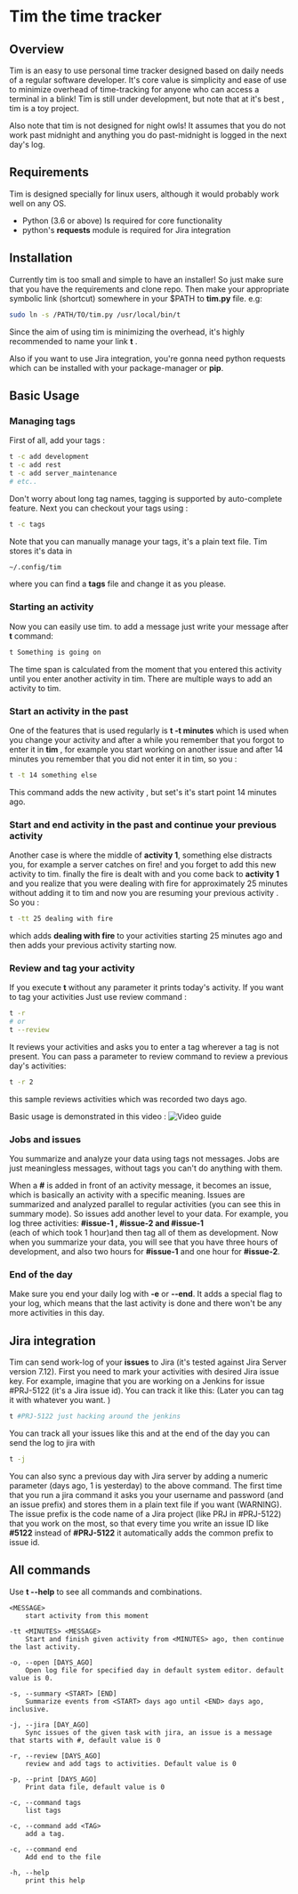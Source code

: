 # Tim the time tracker
## Overview
Tim is an easy to use personal time tracker designed based on daily needs of a regular software developer.
It's core value is simplicity and ease of use to minimize overhead of time-tracking for anyone who can access a terminal in a blink!
Tim is still under development, but note that at it's best , tim is a toy project.

Also note that tim is not designed for night owls! It assumes that you do not work past midnight and anything you do 
past-midnight is logged in the next day's log.

## Requirements
Tim is designed specially for linux users, although it would probably work well on any OS.
* Python (3.6 or above) Is required for core functionality
* python's __requests__ module is required for Jira integration 

## Installation
Currently tim is too small and simple to have an installer! So just make sure that you have the requirements and clone 
repo.  Then make your appropriate symbolic link (shortcut) somewhere in your $PATH to __tim.py__ file. e.g:
```bash
sudo ln -s /PATH/TO/tim.py /usr/local/bin/t
``` 
Since the aim of using tim is minimizing the overhead, it's highly recommended to name your link __t__ .

Also if you want to use Jira integration, you're gonna need python requests which can be installed with your package-manager or __pip__.

## Basic Usage

### Managing tags
First of all, add your tags :
```bash
t -c add development
t -c add rest
t -c add server_maintenance
# etc.. 
```
Don't worry about long tag names, tagging is supported by auto-complete feature. Next you can checkout your tags using :

```bash
t -c tags
```
Note that you can manually manage your tags, it's a plain text file. Tim stores it's data in
```bash
~/.config/tim
```
where you can find a __tags__ file and change it as you please.

### Starting an activity
Now you can easily use tim. to add a message just write your message after __t__ command:
```bash
t Something is going on
```
The time span is calculated from the moment that you entered this activity until you enter another activity in tim.
There are multiple ways to add an activity to tim.

### Start an activity in the past 
One of the features that is used regularly is __t -t minutes__ which is used when you change your activity and after a 
while you remember that you forgot to enter it in __tim__ , for example you start working on another issue and after 14 minutes
you remember that you did not enter it in tim, so you :
```bash
t -t 14 something else
```  
This command adds the new activity , but set's it's start point 14 minutes ago.

### Start and end activity in the past and continue your previous activity 

Another case is where the middle of __activity 1__, something else distracts you, for example a server catches on fire! and you 
forget to add this new activity to tim. finally the fire is dealt with and you come back to __activity 1__ and you realize that you 
were dealing with fire for approximately 25 minutes without adding it to tim and now you are resuming your previous activity .
So you :
```bash
t -tt 25 dealing with fire
``` 
which adds __dealing with fire__ to your activities starting 25 minutes ago and then adds your previous activity starting now.

### Review and tag your activity
If you execute __t__ without any parameter it prints today's activity. If you want to tag your activities Just use review command : 
```bash
t -r
# or
t --review
```
It reviews your activities and asks you to enter a tag wherever a tag is not present.
You can pass a parameter to review command to review a previous day's activities:
```bash
t -r 2 
```
this sample reviews activities which was recorded two days ago.


Basic usage is demonstrated in this video :
![Video guide](https://user-images.githubusercontent.com/4332421/47564942-a46d8300-d933-11e8-8441-33d0833e144a.gif)

### Jobs and issues
You summarize and analyze your data using tags not messages. Jobs are just meaningless messages, without tags you can't
do anything with them.

When a __#__ is added in front of an activity message, it becomes an issue, which is basically an activity with a specific meaning.
Issues are summarized and analyzed parallel to regular activities (you can see this in summary mode).
So issues add another level to your data. For example, you log three activities: __#issue-1 , #issue-2 and #issue-1__  
(each of which took 1 hour)and then tag all of them as development. Now when you summarize your data, you will see that 
you have three hours of development, and also two hours for __#issue-1__  and one hour for __#issue-2__.

### End of the day
Make sure you end your daily log with __-e__ or __--end__. It adds a special flag to your log, which means that the last
activity is done and there won't be any more activities in this day.

## Jira integration
Tim can send work-log of your __issues__ to Jira (it's tested against Jira Server version 7.12).
First you need to mark your activities with desired Jira issue key. For example, imagine that you are working on a Jenkins for 
issue #PRJ-5122 (it's a Jira issue id). You can track it like this: (Later you can tag it with whatever you want. )
```bash
t #PRJ-5122 just hacking around the jenkins
```
You can track all your issues like this and at the end of the day you can send the log to jira with
```bash
t -j
```
You can also sync a previous day with Jira server by adding a numeric parameter (days ago, 1 is yesterday) to the above 
command.
The first time that you run a jira command it asks you your username and password (and an issue prefix) and stores them in a plain text file
if you want (WARNING).
The issue prefix is the code name of a Jira project (like PRJ in #PRJ-5122) that you work on the most, so that every time 
you write an issue ID like __#5122__ instead of __#PRJ-5122__ it automatically adds the common prefix to issue id.

## All commands
Use __t --help__ to see all commands and combinations.
```TEXT
<MESSAGE>
	start activity from this moment

-tt <MINUTES> <MESSAGE>
	Start and finish given activity from <MINUTES> ago, then continue the last activity.

-o, --open [DAYS_AGO]
	Open log file for specified day in default system editor. default value is 0.

-s, --summary <START> [END]
	Summarize events from <START> days ago until <END> days ago, inclusive.

-j, --jira [DAY_AGO]
	Sync issues of the given task with jira, an issue is a message that starts with #, default value is 0

-r, --review [DAYS_AGO]
	review and add tags to activities. Default value is 0

-p, --print [DAYS_AGO]
	Print data file, default value is 0

-c, --command tags
	list tags

-c, --command add <TAG>
	add a tag.

-c, --command end
	Add end to the file

-h, --help
	print this help

``` 
